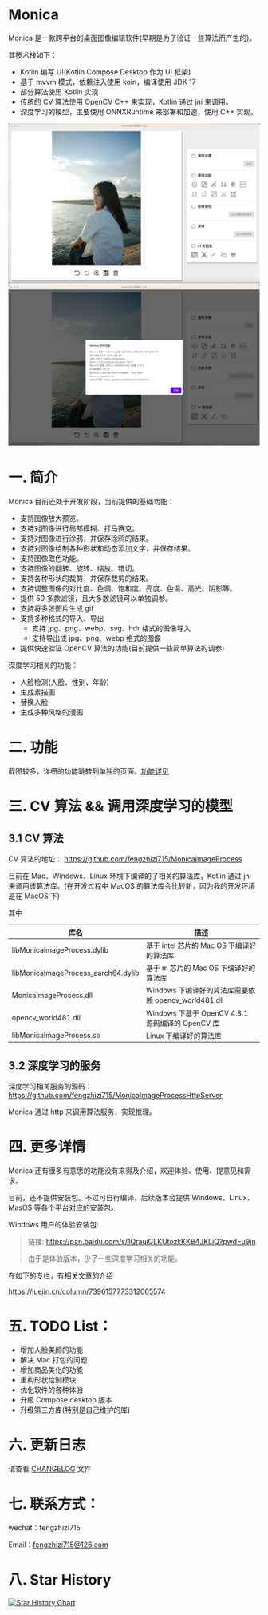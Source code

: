 # Monica
Monica 是一款跨平台的桌面图像编辑软件(早期是为了验证一些算法而产生的)。

其技术栈如下：
* Kotlin 编写 UI(Kotlin Compose Desktop 作为 UI 框架)
* 基于 mvvm 模式，依赖注入使用 koin，编译使用 JDK 17
* 部分算法使用 Kotlin 实现
* 传统的 CV 算法使用 OpenCV C++ 来实现，Kotlin 通过 jni 来调用。
* 深度学习的模型，主要使用 ONNXRuntime 来部署和加速，使用 C++ 实现。

![](images/screenshot.png)
![](images/screenshot-version.png)

# 一. 简介

Monica 目前还处于开发阶段，当前提供的基础功能：

* 支持图像放大预览。
* 支持对图像进行局部模糊、打马赛克。
* 支持对图像进行涂鸦，并保存涂鸦的结果。
* 支持对图像绘制各种形状和动态添加文字，并保存结果。
* 支持图像取色功能。
* 支持图像的翻转、旋转、缩放、错切。
* 支持各种形状的裁剪，并保存裁剪的结果。
* 支持调整图像的对比度、色调、饱和度、亮度、色温、高光、阴影等。
* 提供 50 多款滤镜，且大多数滤镜可以单独调参。
* 支持将多张图片生成 gif
* 支持多种格式的导入、导出
  * 支持 jpg、png、webp、svg、hdr 格式的图像导入
  * 支持导出成 jpg、png、webp 格式的图像
* 提供快速验证 OpenCV 算法的功能(目前提供一些简单算法的调参)

深度学习相关的功能：

* 人脸检测(人脸、性别、年龄)
* 生成素描画
* 替换人脸
* 生成多种风格的漫画


# 二. 功能

截图较多，详细的功能跳转到单独的页面。[功能详见](FUNCTION.md)


# 三. CV 算法 && 调用深度学习的模型

## 3.1 CV 算法

CV 算法的地址：
https://github.com/fengzhizi715/MonicaImageProcess

目前在 Mac、Windows、Linux 环境下编译的了相关的算法库，Kotlin 通过 jni 来调用该算法库。(在开发过程中 MacOS 的算法库会比较新，因为我的开发环境是在 MacOS 下)

其中

| 库名                                  | 描述                                      |
|-------------------------------------|-----------------------------------------|
| libMonicaImageProcess.dylib         | 基于 intel 芯片的 Mac OS 下编译好的算法库            |
| libMonicaImageProcess_aarch64.dylib | 基于 m 芯片的 Mac OS 下编译好的算法库                |
| MonicaImageProcess.dll              | Windows 下编译好的算法库需要依赖 opencv_world481.dll |
| opencv_world481.dll                 | Windows 下基于 OpenCV 4.8.1 源码编译的 OpenCV 库 |
| libMonicaImageProcess.so            | Linux 下编译好的算法库                          |


## 3.2 深度学习的服务

深度学习相关服务的源码：https://github.com/fengzhizi715/MonicaImageProcessHttpServer

Monica 通过 http 来调用算法服务，实现推理。


# 四. 更多详情

Monica 还有很多有意思的功能没有来得及介绍，欢迎体验、使用、提意见和需求。

目前，还不提供安装包。不过可自行编译，后续版本会提供 Windows、Linux、MasOS 等各个平台对应的安装包。

Windows 用户的体验安装包: 
> 链接: https://pan.baidu.com/s/1QrauiGLKUtozkKKB4JKLiQ?pwd=u9jn
> 
> 由于是体验版本，少了一些深度学习相关的功能。

在如下的专栏，有相关文章的介绍

https://juejin.cn/column/7396157773312065574


# 五. TODO List：

* 增加人脸美颜的功能
* 解决 Mac 打包的问题
* 增加商品美化的功能
* 重构形状绘制模块
* 优化软件的各种体验
* 升级 Compose desktop 版本
* 升级第三方库(特别是自己维护的库)


# 六. 更新日志

请查看 [CHANGELOG](CHANGELOG.md) 文件


# 七. 联系方式：

wechat：fengzhizi715

Email：fengzhizi715@126.com


# 八. Star History

[![Star History Chart](https://api.star-history.com/svg?repos=fengzhizi715/Monica&type=Date)](https://star-history.com/#fengzhizi715/Monica&Date)